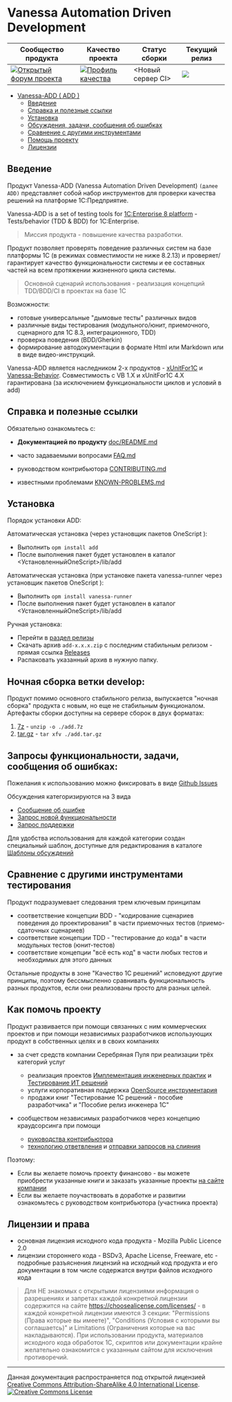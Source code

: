 ﻿<a id="markdown-vanessa-add--add-" name="vanessa-add--add-"></a>
# Vanessa Automation Driven Development

| Сообщество продукта | Качество проекта | Статус сборки | Текущий релиз |
|--------------------|------------------|---------------|---------------|
| [![Открытый форум проекта](https://img.shields.io/discourse/https/xdd.silverbulleters.org/users.svg)](https://xdd.silverbulleters.org/c/razrabotka/xdrivendevelopment) |  [![Профиль качества](https://opensonar.silverbulleters.org/api/project_badges/measure?project=add&metric=alert_status)](https://opensonar.silverbulleters.org/dashboard?id=add) |  <Новый сервер CI>   | [![](https://img.shields.io/github/release/silverbulleters/add.svg)](https://github.com/silverbulleters/add)   |


<!-- TOC insertAnchor:true -->

- [Vanessa-ADD ( ADD )](#vanessa-add--add-)
    - [Введение](#введение)
    - [Справка и полезные ссылки](#справка-и-полезные-ссылки)
    - [Установка](#установка)
    - [Обсуждения, задачи, сообщения об ошибках](#обсуждения)
    - [Сравнение с другими инструментами](#сравнение-с-другими-инструментами)
    - [Помощь проекту](#how-to-help)
    - [Лицензии](#лицензии)

<!-- /TOC -->

<a id="markdown-введение" name="введение"></a>
## Введение

Продукт Vanessa-ADD (Vanessa Automation Driven Development) `(далее ADD)` представляет собой набор инструментов для проверки качества решений на платформе 1С:Предприятие.

Vanessa-ADD is a set of testing tools for [1C:Enterprise 8 platform](http://v8.1c.ru) - Tests/behavior (TDD & BDD) for 1С:Enterprise.

> Миссия продукта - повышение качества разработки.

Продукт позволяет проверять поведение различных систем на базе платформы 1С (в режимах совместимости не ниже 8.2.13)  и проверяет/гарантирует качество функциональности системы и ее составных частей на всем протяжении жизненного цикла системы.

> Основной сценарий использования - реализация концепций TDD/BDD/CI в проектах на базе 1С

Возможности:

+ готовые универсальные "дымовые тесты" различных видов
+ различные виды тестирования (модульного/юнит, приемочного, сценарного для 1С 8.3, интеграционного, TDD)
+ проверка поведения (BDD/Gherkin)
+ формирование автодокументации в формате Html или Markdown или в виде видео-инструкций.

Vanessa-ADD является наследником 2-х продуктов - [xUnitFor1C](https://github.com/xDrivenDevelopment/xUnitFor1C) и [Vanessa-Behavior](https://github.com/silverbulleters/vanessa-behavior). Совместимость с VB 1.Х и xUnitFor1C 4.Х гарантирована (за исключением функциональности циклов и условий в add)

<a id="markdown-справка-и-полезные-ссылки" name="справка-и-полезные-ссылки"></a>
## Справка и полезные ссылки

Обязательно ознакомьтесь с:

+ **Документацией по продукту** [doc/README.md](./doc/README.md)

+ часто задаваемыми вопросами [FAQ.md](./F.A.Q.MD)
+ руководством контрибьютора [CONTRIBUTING.md](./.github/CONTRIBUTING.md)
+ известными проблемами [KNOWN-PROBLEMS.md](./doc/KNOWN-PROBLEMS.md)

<a id="markdown-установка" name="установка"></a>
## Установка

Порядок установки ADD:

Автоматическая установка (через установщик пакетов OneScript ):

+ Выполнить `opm install add`
+ После выполнения пакет будет установлен в каталог <УстановленныйOneScript>/lib/add

Автоматическая установка (при установке пакета vanessa-runner через установщик пакетов OneScript ):

+ Выполнить `opm install vanessa-runner`
+ После выполнения пакет будет установлен в каталог <УстановленныйOneScript>/lib/add

Ручная установка:

+ Перейти в [раздел релизы](https://github.com/silverbulleters/add/releases)
+ Скачать архив `add-x.x.x.zip` с последним стабильным релизом - прямая ссылка [Releases](https://github.com/silverbulleters/add/releases/latest)
+ Распаковать указанный архив в нужную папку.

## Ночная сборка ветки **develop**:

Продукт помимо основного стабильного релиза, выпускается "ночная сборка" продукта с новым, но еще не стабильным функционалом. Артефакты сборки доступны на сервере сборок в двух форматах:

1. [7z](http://ci.silverbulleters.org/job/ADD%20test/job/develop/lastSuccessfulBuild/artifact/add.7z) - `unzip -o ./add.7z`
2. [tar.gz](http://ci.silverbulleters.org/job/ADD%20test/job/develop/lastSuccessfulBuild/artifact/add.tar.gz) - `tar xfv ./add.tar.gz`

## Запросы функциональности, задачи, сообщения об ошибках:

Пожелания к использованию можно фиксировать в виде [Github Issues](https://github.com/silverbulleters/add/issues/new/choose)

Обсуждения категоризируются на 3 вида

* [Сообщение об ошибке](https://github.com/silverbulleters/add/issues/new?template=bug_report.md)
* [Запрос новой функциональности](https://github.com/silverbulleters/add/issues/new?template=feature_request.md)
* [Запрос поддержки](https://github.com/silverbulleters/add/issues/new?template=help_request)

Для удобства использования для каждой категории создан специальный шаблон, доступные для редактирования в каталоге [Шаблоны обсуждений](./.github/ISSUE_TEMPLATE/)

<a id="markdown-сравнение-с-другими-инструментами" name="сравнение-с-другими-инструментами"></a>
## Сравнение с другими инструментами тестирования

Продукт подразумевает следования трем ключевым принципам

* соответствение концепции BDD - "кодирование сценариев поведения до проектирования" в части приемочных тестов (приемо-сдаточных сценариев)
* соответствие концепции TDD - "тестирование до кода" в части модульных тестов (юнит-тестов)
* соответствие концепции "всё есть код" в части любых тестов и необходимых для этого данных

Остальные продукты в зоне "Качество 1С решений" исповедуют другие принципы, поэтому бессмысленно сравнивать функциональность разных продуктов, если они реализованы просто для разных целей.

<a id="markdown-how-to-help" name="how-to-help"></a>
## Как помочь проекту

Продукт развивается при помощи связанных с ним коммерческих проектов и при помощи независимых разработчиков использующих продукт в собственных целях и в своих компаниях

* за счет средств компании Серебряная Пуля при реализации трёх категорий услуг
  * реализация проектов [Имплементация инженерных практик](http://silverbulleters.org/implementacia) и [Тестирование ИТ решений](http://silverbulleters.org/testirovanie)
  * услуги корпоративная поддержка [OpenSource инструментария](https://silverbulleters.org/consult)
  * продажи книг "Тестирование 1С решений - пособие разработчика" и "Пособие релиз инженера 1С"

* сообществом независимых разработчиков через концепцию краудсорсинга при помощи
  * [руководства контрибьютора](./.github/CONTRIBUTING.md)
  * [технологию ответвления](https://github.com/silverbulleters/add/network/members) и [отправки запросов на слияния](https://github.com/silverbulleters/add/pulls)

Поэтому:

* Если вы желаете помочь проекту финансово - вы можете приобрести указанные книги и заказать указанные проекты [на сайте компании](https://silverbulleters.org/)
* Если вы желаете поучаствовать в доработке и развитии ознакомьтесь с руководством контрибьютора (участника проекта)

<a id="markdown-лицензии" name="лицензии"></a>
## Лицензии и права

+ основная лицензия исходного кода продукта - Mozilla Public Licence 2.0
+ лицензии стороннего кода - BSDv3, Apache License, Freeware, etc - подробные разъяснения лицензий на исходный код продукта и его документации в том числе содержатся внутри файлов исходного кода

> Для НЕ знакомых с открытыми лицензиями информация о разрешениях и запретах каждой конкретной лицензии содержится на сайте https://choosealicense.com/licenses/ - в каждой конкретной лицензии имеются 3 секции: "Permissions (Права которые вы имеете)", "Conditions (Условия с которыми вы соглашаетсь)" и Limitations (Ограничения которые на вас накладываются). При использовании продукта, материалов исходного кода обработок 1С, скриптов или документации крайне желательно ознакомится с указанным сайтом для исключения противоречий.

----------

Данная документация распространяется под открытой лицензией <br /><a rel="license" href="http://creativecommons.org/licenses/by-sa/4.0/">Creative Commons Attribution-ShareAlike 4.0 International License</a>.<br />
<a rel="license" href="http://creativecommons.org/licenses/by-sa/4.0/"><img alt="Creative Commons License" style="border-width:0" src="https://i.creativecommons.org/l/by-sa/4.0/88x31.png" /></a>
